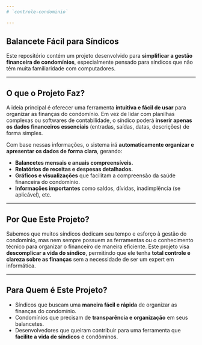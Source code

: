 ```yaml
---
# `controle-condominio`

---
```


## Balancete Fácil para Síndicos

Este repositório contém um projeto desenvolvido para **simplificar a gestão financeira de condomínios**, especialmente pensado para síndicos que não têm muita familiaridade com computadores.

---

## O que o Projeto Faz?

A ideia principal é oferecer uma ferramenta **intuitiva e fácil de usar** para organizar as finanças do condomínio. Em vez de lidar com planilhas complexas ou softwares de contabilidade, o síndico poderá **inserir apenas os dados financeiros essenciais** (entradas, saídas, datas, descrições) de forma simples.

Com base nessas informações, o sistema irá **automaticamente organizar e apresentar os dados de forma clara**, gerando:

* **Balancetes mensais e anuais compreensíveis.**
* **Relatórios de receitas e despesas detalhados.**
* **Gráficos e visualizações** que facilitam a compreensão da saúde financeira do condomínio.
* **Informações importantes** como saldos, dívidas, inadimplência (se aplicável), etc.

---

## Por Que Este Projeto?

Sabemos que muitos síndicos dedicam seu tempo e esforço à gestão do condomínio, mas nem sempre possuem as ferramentas ou o conhecimento técnico para organizar o financeiro de maneira eficiente. Este projeto visa **descomplicar a vida do síndico**, permitindo que ele tenha **total controle e clareza sobre as finanças** sem a necessidade de ser um expert em informática.

---

## Para Quem é Este Projeto?

* Síndicos que buscam uma **maneira fácil e rápida** de organizar as finanças do condomínio.
* Condomínios que precisam de **transparência e organização** em seus balancetes.
* Desenvolvedores que queiram contribuir para uma ferramenta que **facilite a vida de síndicos** e condôminos.
